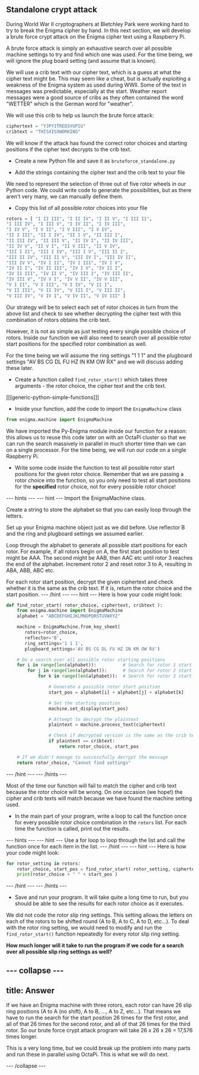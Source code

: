 ## Standalone crypt attack

During World War II cryptographers at Bletchley Park were working hard to try to break the Enigma cipher by hand. In this next section, we will develop a brute force crypt attack on the Enigma cipher text using a Raspberry Pi.

A brute force attack is simply an exhaustive search over all possible machine settings to try and find which one was used. For the time being, we will ignore the plug board setting (and assume that is known).

We will use a crib text with our cipher text, which is a guess at what the cipher text might be. This may seem like a cheat, but is actually exploiting a weakness of the Enigma system as used during WWII. Some of the text in messages was predictable, especially at the start. Weather report messages were a good source of cribs as they often contained the word "WETTER" which is the German word for "weather".

We will use this crib to help us launch the brute force attack:

```python
ciphertext = "YJPYITREDSYUPIU"
cribtext = "THISXISXWORKING"
```

We will know if the attack has found the correct rotor choices and starting positions if the cipher text decrypts to the crib text.

+ Create a new Python file and save it as `bruteforce_standalone.py`

+ Add the strings containing the cipher text and the crib text to your file

We need to represent the selection of three out of five rotor wheels in our Python code. We could write code to generate the possibilities, but as there aren't very many, we can manually define them.

+ Copy this list of all possible rotor choices into your file

```python
rotors = [ "I II III", "I II IV", "I II V", "I III II",
"I III IV", "I III V", "I IV II", "I IV III",
"I IV V", "I V II", "I V III", "I V IV",
"II I III", "II I IV", "II I V", "II III I",
"II III IV", "II III V", "II IV I", "II IV III",
"II IV V", "II V I", "II V III", "II V IV",
"III I II", "III I IV", "III I V", "III II I",
"III II IV", "III II V", "III IV I", "III IV II",
"III IV V", "IV I II", "IV I III", "IV I V",
"IV II I", "IV II III", "IV I V", "IV II I",
"IV II III", "IV II V", "IV III I", "IV III II",
"IV III V", "IV V I", "IV V II", "IV V III",
"V I II", "V I III", "V I IV", "V II I",
"V II III", "V II IV", "V III I", "V III II",
"V III IV", "V IV I", "V IV II", "V IV III"	]
```

Our strategy will be to select each set of rotor choices in turn from the above list and check to see whether decrypting the cipher text with this combination of rotors obtains the crib text.

However, it is not as simple as just testing every single possible choice of rotors. Inside our function we will also need to search over all possible rotor start positions for the specified rotor combination as well.

For the time being we will assume the ring settings "1 1 1" and the plugboard settings "AV BS CG DL FU HZ IN KM OW RX" and we will discuss adding these later.

+ Create a function called `find_rotor_start()` which takes three arguments - the rotor choice, the cipher text and the crib text.

[[[generic-python-simple-functions]]]

+ Inside your function, add the code to import the `EnigmaMachine` class

```python
from enigma.machine import EnigmaMachine
```

We have imported the Py-Enigma module inside our function for a reason: this allows us to reuse this code later on with an OctaPi cluster so that we can run the search massively in parallel in much shorter time than we can on a single processor. For the time being, we will run our code on a single Raspberry Pi.

+ Write some code inside the function to test all possible rotor start positions for the given rotor choice. Remember that we are passing a rotor choice into the function, so you only need to test all start positions for the **specified** rotor choice, not for every possible rotor choice!

--- hints ---
--- hint ---
Import the EnigmaMachine class.

Create a string to store the alphabet so that you can easily loop through the letters.

Set up your Enigma machine object just as we did before. Use reflector B and the ring and plugboard settings we assumed earlier.

Loop through the alphabet to generate all possible start positions for each rotor. For example, if all rotors begin on A, the first start position to test might be AAA. The second might be AAB, then AAC etc until rotor 3 reaches the end of the alphabet. Increment rotor 2 and reset rotor 3 to A, resulting in ABA, ABB, ABC etc.

For each rotor start position, decrypt the given ciphertext and check whether it is the same as the crib text. If it is, return the rotor choice and the start position.
--- /hint ---
--- hint ---
Here is how your code might look:

```python
def find_rotor_start( rotor_choice, ciphertext, cribtext ):
    from enigma.machine import EnigmaMachine
    alphabet = "ABCDEFGHIJKLMNOPQRSTUVWXYZ"

    machine = EnigmaMachine.from_key_sheet(
       rotors=rotor_choice,
       reflector='B',
       ring_settings='1 1 1',		
       plugboard_settings='AV BS CG DL FU HZ IN KM OW RX')		

    # Do a search over all possible rotor starting positions
    for i in range(len(alphabet)):          # Search for rotor 1 start position
        for j in range(len(alphabet)):      # Search for rotor 2 start position
            for k in range(len(alphabet)):  # Search for rotor 3 start position

                # Generate a possible rotor start position
                start_pos = alphabet[i] + alphabet[j] + alphabet[k]

                # Set the starting position
                machine.set_display(start_pos)

                # Attempt to decrypt the plaintext
                plaintext = machine.process_text(ciphertext)

                # Check if decrypted version is the same as the crib text
                if plaintext == cribtext:
                    return rotor_choice, start_pos

    # If we didn't manage to successfully decrypt the message
    return rotor_choice, "Cannot find settings"
```
--- /hint ---
--- /hints ---

Most of the time our function will fail to match the cipher and crib text because the rotor choice will be wrong. On one occasion (we hope!) the cipher and crib texts will match because we have found the machine setting used.

+ In the main part of your program, write a loop to call the function once for every possible rotor choice combination in the `rotors` list. For each time the function is called, print out the results.

--- hints ---
--- hint ---
Use a for loop to loop through the list and call the function once for each item in the list.
--- /hint ---
--- hint ---
Here is how your code might look:

```python
for rotor_setting in rotors:
    rotor_choice, start_pos = find_rotor_start( rotor_setting, ciphertext, cribtext )
    print(rotor_choice + " " + start_pos )
```
--- /hint ---
--- /hints ---

+ Save and run your program. It will take quite a long time to run, but you should be able to see the results for each rotor choice as it executes.

We did not code the rotor slip ring settings. This setting allows the letters on each of the rotors to be shifted round (A to B, A to C, A to D, etc...). To deal with the rotor ring setting, we would need to modify and run the `find_rotor_start()` function repeatedly for every rotor slip ring setting.

**How much longer will it take to run the program if we code for a search over all possible slip ring settings as well?**

--- collapse ---
---
title: Answer
---
If we have an Enigma machine with three rotors, each rotor can have 26 slip ring positions (A to A (no shift), A to B, ..., A to Z, etc...). That means we have to run the search for the start position 26 times for the first rotor, and all of that 26 times for the second rotor, and all of that 26 times for the third rotor. So our brute force crypt attack program will take 26 x 26 x 26 = 17,576 times longer.

This is a very long time, but we could break up the problem into many parts and run these in parallel using OctaPi. This is what we will do next.

--- /collapse ---
